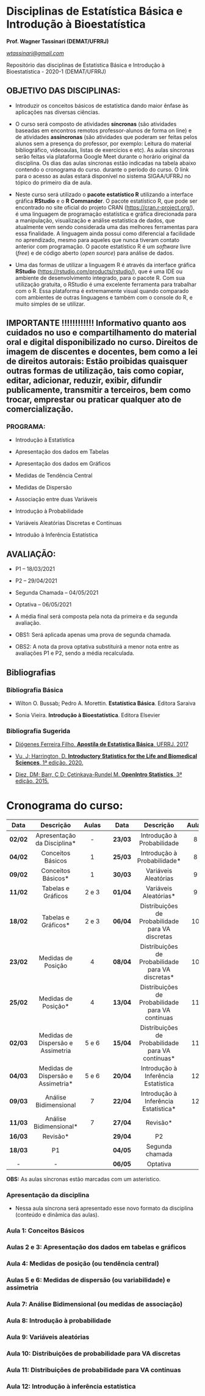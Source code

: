 # Disciplinas de Estatística Básica e Introdução à Bioestatística 

**Prof. Wagner Tassinari (DEMAT/UFRRJ)**

*wtassinari@gmail.com*


Repositório das disciplinas de Estatística Básica e Introdução à Bioestatística - 2020-1 (DEMAT/UFRRJ)

## OBJETIVO DAS DISCIPLINAS: 

- Introduzir os conceitos básicos de estatística dando maior ênfase às aplicações nas diversas ciências.

- O curso será composto de atividades **síncronas** (são atividades baseadas em encontros remotos professor-alunos de forma on line) e  de atividades **assíncronas** (são atividades que poderam ser feitas pelos alunos sem a presença do professor, por exemplo: Leitura do material bibliográfico, videoaulas, listas de exercícios e etc). As aulas síncronas serão feitas via plataforma Google Meet durante o horário original da disciplina. Os dias das aulas síncronas estão indicadas na tabela abaixo contendo o cronograma do curso. durante o período do curso. O link para o acesso as aulas estará disponível no sistema SIGAA/UFRRJ no tópico do primeiro dia de aula.

- Neste curso será utilizado o **pacote estatístico R** utilizando a interface gráfica **RStudio** e o **R Commander**. O pacote estatístico R, que pode ser encontrado no site oficial do projeto CRAN (https://cran.r-project.org/), é uma linguagem de programação estatística e gráfica direcionada para a manipulação, visualização e análise estatística de dados, que atualmente vem sendo considerada uma das melhores ferramentas para essa finalidade. A linguagem ainda possui como diferencial a facilidade no aprendizado, mesmo para aqueles que nunca tiveram contato anterior com programação. O pacote estatístico R é um *software* livre (*free*) e de código aberto (*open source*) para análise de dados.

- Uma das formas de utilizar a linguagem R é através da interface gráfica **RStudio** (https://rstudio.com/products/rstudio/), que é uma IDE ou ambiente de desenvolvimento integrado, para o pacote R. Com sua utilização gratuita, o RStudio é uma excelente ferramenta para trabalhar com o R. Essa plataforma é extremamente visual quando comparado com ambientes de outras linguagens e também com o console do R, e muito simples de se utilizar.

## IMPORTANTE !!!!!!!!!!!! Informativo quanto aos cuidados no uso e compartilhamento do material oral e digital disponibilizado no curso. Direitos de imagem de discentes e docentes, bem como a lei de direitos autorais: Estão proibidas quaisquer outras formas de utilização, tais como copiar, editar, adicionar, reduzir, exibir, difundir publicamente, transmitir a terceiros, bem como trocar, emprestar ou praticar qualquer ato de comercialização.

### PROGRAMA:

- Introdução à Estatística

- Apresentação dos dados em Tabelas

- Apresentação dos dados em Gráficos

- Medidas de Tendência Central

- Medidas de Dispersão

- Associação entre duas Variáveis

- Introdução à Probabilidade

- Variáveis Aleatórias Discretas e Contínuas

- Introduão à Inferência Estatística



## AVALIAÇÃO:

- P1 – 18/03/2021 

- P2 – 29/04/2021

- Segunda Chamada – 04/05/2021

- Optativa – 06/05/2021

- A média final será composta pela nota da primeira e da segunda avaliação.

- OBS1: Será aplicada apenas uma prova de segunda chamada.

- OBS2: A nota da prova optativa substituirá a menor nota entre as avaliações P1 e P2, sendo a média recalculada.


## Bibliografias

### Bibliografia Básica

-  Wilton O. Bussab; Pedro A. Morettin. **Estatística Básica**. Editora Saraiva

-  Sonia Vieira. **Introdução à Bioestatística**. Editora Elsevier


### Bibliografia Sugerida

- [Diógenes Ferreira Filho. **Apostila de Estatística Básica**, UFRRJ. 2017](https://www.dropbox.com/s/6vnexi22twf92ox/Apostila_Estatistica_Basica_%26_Int_Bioestatistica.pdf?dl=0)

- [Vu, J; Harrington, D. **Introductory Statistics for the Life and Biomedical Sciences**, 1ª edição. 2020.](https://leanpub.com/biostat)

- [Diez, DM; Barr, C D; Çetinkaya-Rundel M. **OpenIntro Statistics**, 3ª edição. 2015.](https://leanpub.com/openintro-statistics)



# Cronograma do curso:


|   Data    |             Descrição             | Aulas |      |   Data    |                    Descrição                     | Aulas |
| :-------: | :-------------------------------: | :---: | ---- | :-------: | :----------------------------------------------: | :---: |
| **02/02** |    Apresentação da  Disciplina*    |   -   |      | **23/03** |            Introdução à Probabilidade            |   8   |
| **04/02** |         Conceitos Básicos         |   1   |      | **25/03** |            Introdução à Probabilidade*            |   8   |
| **09/02** |         Conceitos Básicos*         |   1   |      | **30/03** |               Variáveis Aleatórias               |   9   |
| **11/02** |        Tabelas e Gráficos         | 2 e 3 |      | **01/04** |               Variáveis Aleatórias*               |   9   |
| **18/02** |        Tabelas e Gráficos*         | 2 e 3 |      | **06/04** | Distribuições de Probabilidade para VA discretas |  10   |
| **23/02** |        Medidas de Posição         |   4   |      | **08/04** | Distribuições de Probabilidade para VA discretas* |  10   |
| **25/02** |        Medidas de Posição*         |   4   |      | **13/04** | Distribuições de Probabilidade para VA contínuas |  11   |
| **02/03** | Medidas de Dispersão e Assimetria | 5 e 6 |      | **15/04** | Distribuições de Probabilidade para VA contínuas* |  11   |
| **04/03** | Medidas de Dispersão e Assimetria* | 5 e 6 |      | **20/04** |       Introdução à Inferência Estatística        |  12   |
| **09/03** |       Análise Bidimensional       |   7   |      | **22/04** |       Introdução à Inferência Estatística*        |  12   |
| **11/03** |       Análise Bidimensional*       |   7   |      | **27/04** |                     Revisão*                     |       |
| **16/03** |              Revisão*              |       |      | **29/04** |                        P2                        |       |
| **18/03** |                P1                 |       |      | **04/05** |                 Segunda chamada                  |       |
|     -     |                 -                 |       |      | **06/05** |                     Optativa                     |       |

**OBS:** As aulas síncronas estão marcadas com um asteristico.

### Apresentação da disciplina

- Nessa aula síncrona será apresentado esse novo formato da disciplina (conteúdo e dinâmica das aulas). 

### **Aula 1:** Conceitos Básicos

### **Aulas 2 e 3:** Apresentação dos dados em tabelas e gráficos

### **Aula 4:** Medidas de posição (ou tendência central)

### **Aulas 5 e 6:** Medidas de dispersão (ou variabilidade) e assimetria

### **Aula 7:** Análise Bidimensional (ou medidas de associação)

### **Aula 8:** Introdução à probabilidade

### **Aula 9:** Variáveis aleatórias

### **Aula 10:** Distribuições de probabilidade para VA discretas

### **Aula 11:** Distribuições de probabilidade para VA contínuas

### **Aula 12:** Introdução à inferência estatística




